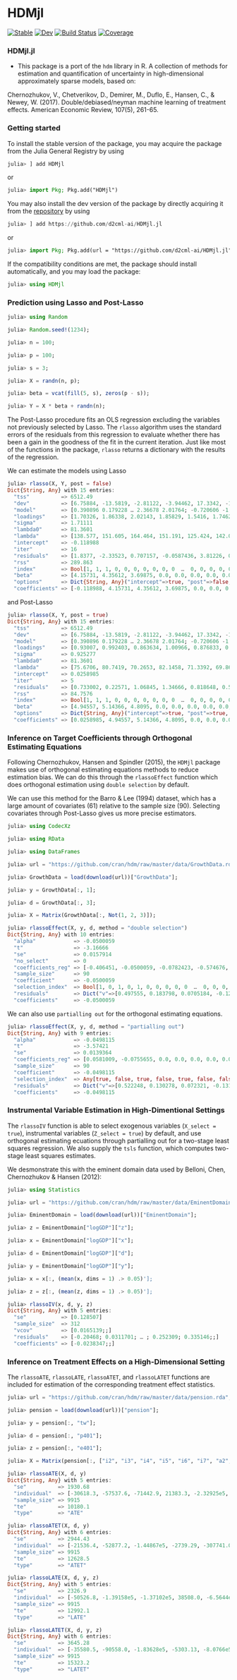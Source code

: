# HDMjl

[![Stable](https://img.shields.io/badge/docs-stable-blue.svg)](https://d2cml-ai.github.io/HDMjl.jl/stable/)
[![Dev](https://img.shields.io/badge/docs-dev-blue.svg)](https://d2cml-ai.github.io/HDMjl.jl/dev/)
[![Build Status](https://github.com/d2cml-ai/HDMjl.jl/workflows/CI/badge.svg)](https://github.com/d2cml-ai/HDMjl.jl/actions/workflows/CI.yml?query=branch%3Amain)
[![Coverage](https://codecov.io/gh/d2cml-ai/HDMjl.jl/branch/main/graph/badge.svg)](https://codecov.io/gh/d2cml-ai/HDMjl.jl)

### HDMjl.jl
+ This package is a port of the `hdm` library in R. A collection of methods for estimation and quantification of uncertainty in high-dimensional approximately sparse models, based on: 

Chernozhukov, V., Chetverikov, D., Demirer, M., Duflo, E., Hansen, C., & Newey, W. (2017). Double/debiased/neyman machine learning of treatment effects. American Economic Review, 107(5), 261-65.

### Getting started

To install the stable version of the package, you may acquire the package from the Julia General Registry by using

```julia
julia> ] add HDMjl
```

or

```julia
julia> import Pkg; Pkg.add("HDMjl")
```

You may also install the dev version of the package by directly acquiring it from the [repository](https://github.com/d2cml-ai/HDMjl.jl) by using

```julia
julia> ] add https://github.com/d2cml-ai/HDMjl.jl
```

or 

```julia
julia> import Pkg; Pkg.add(url = "https://github.com/d2cml-ai/HDMjl.jl")
```

If the compatibility conditions are met, the package should install automatically, and you may load the package:

```julia
julia> using HDMjl
```

### Prediction using Lasso and Post-Lasso

```julia
julia> using Random

julia> Random.seed!(1234);

julia> n = 100;

julia> p = 100;

julia> s = 3;

julia> X = randn(n, p);

julia> beta = vcat(fill(5, s), zeros(p - s));

julia> Y = X * beta + randn(n);
```

The Post-Lasso procedure fits an OLS regression excluding the variables not previously selected by Lasso. The `rlasso` algorithm uses the standard errors of the residuals from this regression to evaluate whether there has been a gain in the goodness of the fit in the current iteration. Just like most of the functions in the package, `rlasso` returns a dictionary with the results of the regression.

We can estimate the models using Lasso

```julia
julia> rlasso(X, Y, post = false)
Dict{String, Any} with 15 entries:
  "tss"          => 6512.49
  "dev"          => [6.75884, -13.5819, -2.81122, -3.94462, 17.3342, -1.2805, 3.16503, -4.74853, 6.944, 15.2907  …  …
  "model"        => [0.390896 0.179228 … 2.36678 2.01764; -0.720606 -1.12332 … 0.169248 -0.831435; … ; 1.2457 0.7669…
  "loadings"     => [1.70326, 1.86338, 2.02143, 1.85829, 1.5416, 1.74625, 1.94735, 1.38887, 1.7228, 1.59366  …  1.65…
  "sigma"        => 1.71111
  "lambda0"      => 81.3601
  "lambda"       => [138.577, 151.605, 164.464, 151.191, 125.424, 142.075, 158.436, 112.998, 140.167, 129.66  …  134…
  "intercept"    => -0.118988
  "iter"         => 16
  "residuals"    => [1.8377, -2.33523, 0.707157, -0.0587436, 3.81226, 0.637385, 0.117754, -0.209206, 1.49168, 2.2032…
  "rss"          => 289.863
  "index"        => Bool[1, 1, 1, 0, 0, 0, 0, 0, 0, 0  …  0, 0, 0, 0, 0, 0, 0, 0, 0, 0]
  "beta"         => [4.15731, 4.35612, 3.69875, 0.0, 0.0, 0.0, 0.0, 0.0, 0.0, 0.0  …  0.0, 0.0, 0.0, 0.0, 0.0, 0.0, …
  "options"      => Dict{String, Any}("intercept"=>true, "post"=>false, "meanx"=>[-0.217494 0.000263084 … -0.0073734…
  "coefficients" => [-0.118988, 4.15731, 4.35612, 3.69875, 0.0, 0.0, 0.0, 0.0, 0.0, 0.0  …  0.0, 0.0, 0.0, 0.0, 0.0,…
```
and Post-Lasso

```julia
julia> rlasso(X, Y, post = true)
Dict{String, Any} with 15 entries:
  "tss"          => 6512.49
  "dev"          => [6.75884, -13.5819, -2.81122, -3.94462, 17.3342, -1.2805, 3.16503, -4.74853, 6.944, 15.2907  …  …
  "model"        => [0.390896 0.179228 … 2.36678 2.01764; -0.720606 -1.12332 … 0.169248 -0.831435; … ; 1.2457 0.7669…
  "loadings"     => [0.93007, 0.992403, 0.863634, 1.00966, 0.876833, 0.858748, 1.00182, 0.892263, 1.07537, 1.01695  …
  "sigma"        => 0.925277
  "lambda0"      => 81.3601
  "lambda"       => [75.6706, 80.7419, 70.2653, 82.1458, 71.3392, 69.8678, 81.5081, 72.5946, 87.4919, 82.7389  …  68…
  "intercept"    => 0.0258985
  "iter"         => 5
  "residuals"    => [0.733002, 0.22571, 1.06845, 1.34666, 0.818648, 0.575327, -0.519747, 0.985208, -0.000283277, -0.…
  "rss"          => 84.7576
  "index"        => Bool[1, 1, 1, 0, 0, 0, 0, 0, 0, 0  …  0, 0, 0, 0, 0, 0, 0, 0, 0, 0]
  "beta"         => [4.94557, 5.14366, 4.8095, 0.0, 0.0, 0.0, 0.0, 0.0, 0.0, 0.0  …  0.0, 0.0, 0.0, 0.0, 0.0, 0.0, 0…
  "options"      => Dict{String, Any}("intercept"=>true, "post"=>true, "meanx"=>[-0.217494 0.000263084 … -0.00737349…
  "coefficients" => [0.0258985, 4.94557, 5.14366, 4.8095, 0.0, 0.0, 0.0, 0.0, 0.0, 0.0  …  0.0, 0.0, 0.0, 0.0, 0.0, …
```

### Inference on Target Coefficients through Orthogonal Estimating Equations

Following Chernozhukov, Hansen and Spindler (2015), the `HDMjl` package makes use of orthogonal estimating equations methods to reduce estimation bias. We can do this through the `rlassoEffect` function which does orthogonal estimation using `double selection` by default.

We can use this method for the Barro & Lee (1994) dataset, which has a large amount of covariates (61) relative to the sample size (90). Selecting covariates through Post-Lasso gives us more precise estimators.

```julia
julia> using CodecXz

julia> using RData

julia> using DataFrames

julia> url = "https://github.com/cran/hdm/raw/master/data/GrowthData.rda";

julia> GrowthData = load(download(url))["GrowthData"];

julia> y = GrowthData[:, 1];

julia> d = GrowthData[:, 3];

julia> X = Matrix(GrowthData[:, Not(1, 2, 3)]);

julia> rlassoEffect(X, y, d, method = "double selection")
Dict{String, Any} with 10 entries:
  "alpha"            => -0.0500059
  "t"                => -3.16666
  "se"               => 0.0157914
  "no_select"        => 0
  "coefficients_reg" => [-0.406451, -0.0500059, -0.0782423, -0.574676, 0.0511529, -0.0470218, 0.212279, -0.000376038, 0…
  "sample_size"      => 90
  "coefficient"      => -0.0500059
  "selection_index"  => Bool[1, 0, 1, 0, 1, 0, 0, 0, 0, 0  …  0, 0, 0, 0, 0, 0, 0, 0, 0, 0]
  "residuals"        => Dict("v"=>[0.497555, 0.183798, 0.0705184, -0.123959, 0.0872214, 0.311811, 0.273583, 0.800463, -…
  "coefficients"     => -0.0500059
```

We can also use `partialling out` for the orthogonal estimating equations.

```julia
julia> rlassoEffect(X, y, d, method = "partialling out")
Dict{String, Any} with 9 entries:
  "alpha"            => -0.0498115
  "t"                => -3.57421
  "se"               => 0.0139364
  "coefficients_reg" => [0.0581009, -0.0755655, 0.0, 0.0, 0.0, 0.0, 0.0, 0.0, 0.0, 0.0  …  0.0, 0.0, 0.0, 0.0, 0.0, 0.0…
  "sample_size"      => 90
  "coefficient"      => -0.0498115
  "selection_index"  => Any[true, false, true, false, true, false, false, false, false, false  …  false, false, false, …
  "residuals"        => Dict("v"=>[0.522248, 0.130278, 0.072321, -0.131969, 0.0984047, 0.357306, 0.294098, 0.797784, -0…
  "coefficients"     => -0.0498115
```

### Instrumental Variable Estimation in High-Dimentional Settings

The `rlassoIV` function is able to select exogenous variables (`X_select = true`), instrumental variables (`Z_select = true`) by default, and use orthogonal estimating ecuations through partialling out for a two-stage least squares regression. We also supply the `tsls` function, which computes two-stage least squares estimates.

We desmonstrate this with the eminent domain data used by Belloni, Chen, Chernozhukov & Hansen (2012):

```julia
julia> using Statistics

julia> url = "https://github.com/cran/hdm/raw/master/data/EminentDomain.rda";

julia> EminentDomain = load(download(url))["EminentDomain"];

julia> z = EminentDomain["logGDP"]["z"];

julia> x = EminentDomain["logGDP"]["x"];

julia> d = EminentDomain["logGDP"]["d"];

julia> y = EminentDomain["logGDP"]["y"];

julia> x = x[:, (mean(x, dims = 1) .> 0.05)'];

julia> z = z[:, (mean(z, dims = 1) .> 0.05)'];

julia> rlassoIV(x, d, y, z)
Dict{String, Any} with 5 entries:
  "se"           => [0.128507]
  "sample_size"  => 312
  "vcov"         => [0.0165139;;]
  "residuals"    => [-0.20468; 0.0311701; … ; 0.252309; 0.335146;;]
  "coefficients" => [-0.0238347;;]
```

### Inference on Treatment Effects on a High-Dimensional Setting

The `rlassoATE`, `rlassoLATE`, `rlassoATET`, and `rlassoLATET` functions are included for estimation of the corresponding treatment effect statistics.

```julia
julia> url = "https://github.com/cran/hdm/raw/master/data/pension.rda";

julia> pension = load(download(url))["pension"];

julia> y = pension[:, "tw"];

julia> d = pension[:, "p401"];

julia> z = pension[:, "e401"];

julia> X = Matrix(pension[:, ["i2", "i3", "i4", "i5", "i6", "i7", "a2", "a3", "a4", "a5", "fsize", "hs", "smcol", "col", "marr", "twoearn", "db", "pira", "hown"]]);

julia> rlassoATE(X, d, y)
Dict{String, Any} with 5 entries:
  "se"          => 1930.68
  "individual"  => [-30618.3, -57537.6, -71442.9, 21383.3, -2.32925e5, 3.40765e5, 97143.9, -286.995, 21439.9, 99072.0  …
  "sample_size" => 9915
  "te"          => 10180.1
  "type"        => "ATE"

julia> rlassoATET(X, d, y)
Dict{String, Any} with 6 entries:
  "se"          => 2944.43
  "individual"  => [-21536.4, -52877.2, -1.44867e5, -2739.29, -307741.0, 7.3912e5, 1.73107e5, 12929.3, -2569.57, 62331.…
  "sample_size" => 9915
  "te"          => 12628.5
  "type"        => "ATET"

julia> rlassoLATE(X, d, y, z)
Dict{String, Any} with 5 entries:
  "se"          => 2326.9
  "individual"  => [-50526.8, -1.39158e5, -1.37102e5, 38508.0, -6.5644e5, 7.94317e5, 2.50222e5, 71721.0, 39272.5, 1.440…
  "sample_size" => 9915
  "te"          => 12992.1
  "type"        => "LATE"

julia> rlassoLATET(X, d, y, z)
Dict{String, Any} with 6 entries:
  "se"          => 3645.28
  "individual"  => [-35580.5, -90558.0, -1.83628e5, -5303.13, -8.0766e5, 1.88668e6, 4.94743e5, 18436.0, -4847.72, 74008…
  "sample_size" => 9915
  "te"          => 15323.2
  "type"        => "LATET"

```

